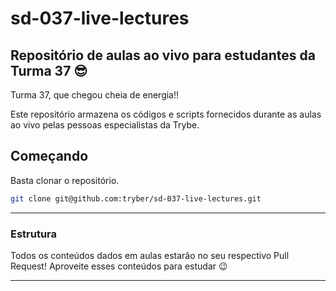 # sd-037-live-lectures

## Repositório de aulas ao vivo para estudantes da Turma 37 😎

Turma 37, que chegou cheia de energia!!

Este repositório armazena os códigos e scripts fornecidos durante as aulas ao vivo pelas pessoas especialistas da Trybe.

## Começando

Basta clonar o repositório.

```sh
git clone git@github.com:tryber/sd-037-live-lectures.git
```

---

### Estrutura

Todos os conteúdos dados em aulas estarão no seu respectivo Pull Request! Aproveite esses conteúdos para estudar 😉

---

